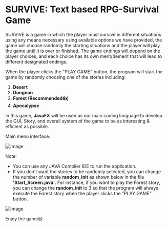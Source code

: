 # SURVIVE: Text based RPG-Survival Game


SURVIVE is a game in which the player must survive in different situations using any means necessary using available options we have provided, the game will choose 
randomly the starting situations and the player will play the game until it is over or finished. The game endings will depend on the player choices, and each choice
has its own merit/demerit that will lead to different designated endings.

When the player clicks the "PLAY GAME" button, the program will start the game by randomly choosing one of the stories including:
1. **Desert**
2. **Dungeon**
3. **Forest  (Recommended:+1:)**
4. **Apocalypse**

In this game, **JavaFX** will be used as our main coding language to develop the GUI, Story, and overall system of the game to be as interesting & efficient as possible.

Main menu interface:

![image](https://user-images.githubusercontent.com/85170160/209550492-8ffd7650-c645-4f78-8aaa-967d7d50c017.png)

Note:
- You can use any JAVA Complier IDE to run the application.
- If you don't want the stories to be randomly selected, you can change the number of variable **random_init** as shown below in the file **'Start_Screen.java'**.
For instance, if you want to play the Forest story, you can change the **random_init** to 3 so that the program will always execute the Forest story when the player clicks the "PLAY GAME" button.

![image](https://user-images.githubusercontent.com/85170160/209551753-4629f98b-b3e4-401f-9f0f-397118e5d83b.png)


Enjoy the game:laughing:
